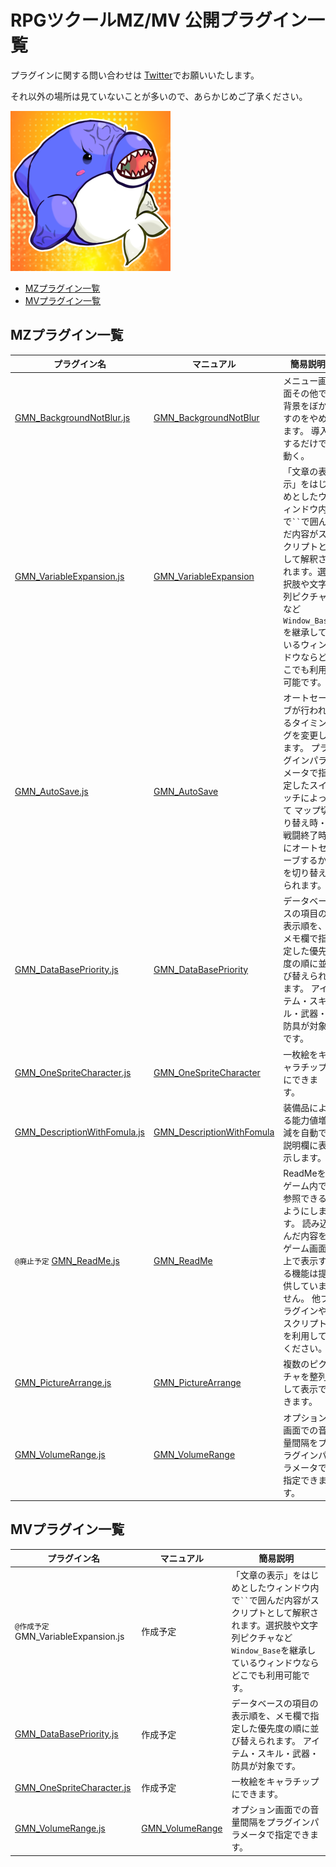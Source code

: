 # RPGツクールMZ/MV 公開プラグイン一覧

プラグインに関する問い合わせは [Twitter](https://twitter.com/gemini_gamedev)でお願いいたします。

それ以外の場所は見ていないことが多いので、あらかじめご了承ください。

![profile](./profile.png)

* [MZプラグイン一覧]( #MZプラグイン一覧)
* [MVプラグイン一覧]( #MVプラグイン一覧)
## MZプラグイン一覧

| プラグイン名 | マニュアル |簡易説明 |
|--|--|--|
| [GMN_BackgroundNotBlur.js](./MZ/GMN_BackgroundNotBlur.js) |[GMN_BackgroundNotBlur](./MZ/GMN_BackgroundNotBlur.md)| メニュー画面その他で背景をぼかすのをやめます。 導入するだけで動く。
| [GMN_VariableExpansion.js](./MZ/GMN_VariableExpansion.js)  |[GMN_VariableExpansion](./MZ/GMN_VariableExpansion.md)| 「文章の表示」をはじめとしたウィンドウ内で` `` `で囲んだ内容がスクリプトとして解釈されます。選択肢や文字列ピクチャなど`Window_Base`を継承しているウィンドウならどこでも利用可能です。|
| [GMN_AutoSave.js](./MZ/GMN_AutoSave.js)  |[GMN_AutoSave](./MZ/GMN_AutoSave.md)| オートセーブが行われるタイミングを変更します。 プラグインパラメータで指定したスイッチによって  マップ切り替え時・戦闘終了時にオートセーブするかを切り替えられます。|
| [GMN_DataBasePriority.js](./MZ/GMN_DataBasePriority.js)  |[GMN_DataBasePriority](./MZ/GMN_DataBasePriority.md)| データベースの項目の表示順を、メモ欄で指定した優先度の順に並び替えられます。  アイテム・スキル・武器・防具が対象です。|
| [GMN_OneSpriteCharacter.js](./MZ/GMN_OneSpriteCharacter.js) |[GMN_OneSpriteCharacter](./MZ/GMN_OneSpriteCharacter.md)| 一枚絵をキャラチップにできます。 |
| [GMN_DescriptionWithFomula.js](./MZ/GMN_DescriptionWithFomula.js) |[GMN_DescriptionWithFomula](./MZ/GMN_DescriptionWithFomula.md)| 装備品による能力値増減を自動で説明欄に表示します。
| `@廃止予定` [GMN_ReadMe.js](./MZ/GMN_ReadMe.js)  |[GMN_ReadMe](./MZ/GMN_ReadMe.md)| ReadMeをゲーム内で参照できるようにします。 読み込んだ内容をゲーム画面上で表示する機能は提供していません。 他プラグインやスクリプトを利用してください。|
| [GMN_PictureArrange.js](./MZ/GMN_PictureArrange.js)  |[GMN_PictureArrange](./MZ/GMN_PictureArrange.md)| 複数のピクチャを整列して表示できます。|
| [GMN_VolumeRange.js](./MZ/GMN_VolumeRange.js)  |[GMN_VolumeRange](./MZ/GMN_VolumeRange.md)| オプション画面での音量間隔をプラグインパラメータで指定できます。|

## MVプラグイン一覧
| プラグイン名 | マニュアル |簡易説明 |
|--|--|--|
| `@作成予定`  GMN_VariableExpansion.js|作成予定| 「文章の表示」をはじめとしたウィンドウ内で` `` `で囲んだ内容がスクリプトとして解釈されます。選択肢や文字列ピクチャなど`Window_Base`を継承しているウィンドウならどこでも利用可能です。|
| [GMN_DataBasePriority.js](./MV/GMN_DataBasePriority.js) |作成予定| データベースの項目の表示順を、メモ欄で指定した優先度の順に並び替えられます。  アイテム・スキル・武器・防具が対象です。|
| [GMN_OneSpriteCharacter.js](./MV/GMN_OneSpriteCharacter.js)|作成予定| 一枚絵をキャラチップにできます。 |
| [GMN_VolumeRange.js](./MV/GMN_VolumeRange.js)  |[GMN_VolumeRange](./MV/GMN_VolumeRange.md)| オプション画面での音量間隔をプラグインパラメータで指定できます。|
